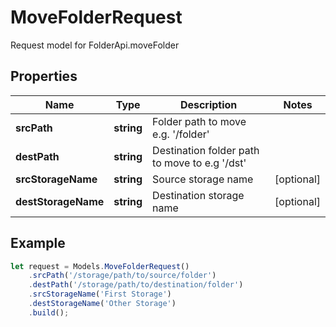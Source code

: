 # MoveFolderRequest

Request model for FolderApi.moveFolder

## Properties

Name | Type | Description | Notes
---- | ---- | ----------- | -----
**srcPath** | **string**| Folder path to move e.g. '/folder' |
**destPath** | **string**| Destination folder path to move to e.g '/dst' |
**srcStorageName** | **string**| Source storage name | [optional]
**destStorageName** | **string**| Destination storage name | [optional]

## Example
```typescript
let request = Models.MoveFolderRequest()
    .srcPath('/storage/path/to/source/folder')
    .destPath('/storage/path/to/destination/folder')
    .srcStorageName('First Storage')
    .destStorageName('Other Storage')
    .build();
```
